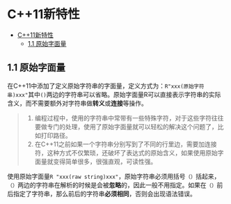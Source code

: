 # C++11新特性

- [C++11新特性](#c11新特性)
  - [1.1 原始字面量](#11-原始字面量)

## 1.1 原始字面量

在C++11中添加了定义原始字符串的字面量，定义方式为：`R"xxx(原始字符串)xxx"`其中`()`两边的字符串可以省略。原始字面量R可以直接表示字符串的实际含义，而不需要额外对字符串做**转义**或**连接**等操作。

> 1. 编程过程中，使用的字符串中常带有一些特殊字符，对于这些字符往往要做专门的处理，使用了原始字面量就可以轻松的解决这个问题了，比如打印路径。
> 2. 在C++11之前如果一个字符串分别写到了不同的行里边，需要加连接符，这种方式不仅繁琐，还破坏了表达式的原始含义，如果使用原始字面量就变得简单很多，很强直观，可读性强。

使用原始字面量`R "xxx(raw string)xxx"`，原始字符串必须用括号`（）`括起来，`（）`两边的字符串在解析的时候是会被**忽略**的，因此一般不用指定。如果在`（）`前后指定了字符串，那么前后的字符串**必须相同**，否则会出现语法错误。
